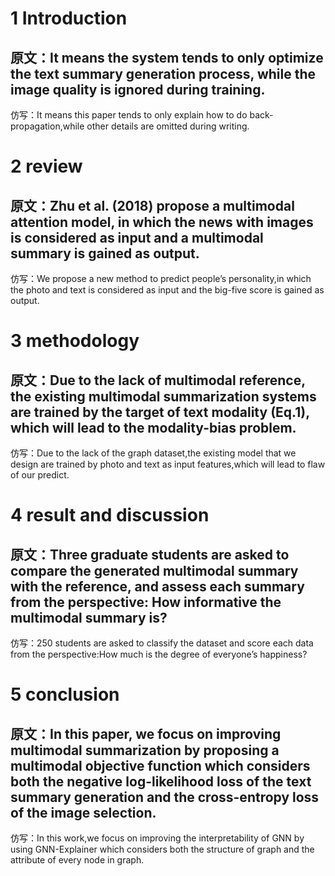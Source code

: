 # 1 Introduction

原文：It means the system tends to only optimize the text summary generation process, while the image quality is ignored during training.
------------------------------------------------------------
仿写：It means this paper tends to only explain how to do back-propagation,while other details are omitted during writing.
# 2 review

原文：Zhu et al. (2018) propose a multimodal attention model, in which the news with images is considered as input and a multimodal summary is gained as output.
------------------------------------------------------------
仿写：We propose a new method to predict people’s personality,in which the photo and text is considered as input and the big-five score is gained as output. 
# 3 methodology

原文：Due to the lack of multimodal reference, the existing multimodal summarization systems are trained by the target of text modality (Eq.1), which will lead to the modality-bias problem. 
------------------------------------------------------------
仿写：Due to the lack of the graph dataset,the existing model that we design are trained by photo and text as input features,which will lead to flaw of our predict.
# 4 result and discussion

原文：Three graduate students are asked to compare the generated multimodal summary with the reference, and assess each summary from the perspective: How informative the multimodal summary is?
------------------------------------------------------------
仿写：250 students are asked to classify the dataset and score each data from the perspective:How much is the degree of everyone’s happiness?
# 5 conclusion

原文：In this paper, we focus on improving multimodal summarization by proposing a multimodal objective function which considers both the negative log-likelihood loss of the text summary generation and the cross-entropy loss of the image selection. 
------------------------------------------------------------
仿写：In this work,we focus on improving the interpretability of GNN by using GNN-Explainer which considers both the structure of graph and the attribute of every node in graph.
